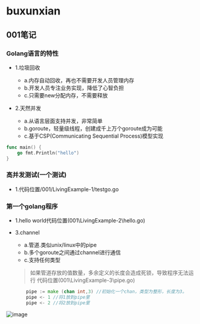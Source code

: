 # buxunxian
## 001笔记
### Golang语言的特性
- 1.垃圾回收
    - a.内存自动回收，再也不需要开发人员管理内存
    - b.开发人员专注业务实现，降低了心智负担
    - c.只需要new分配内存，不需要释放

- 2.天然并发
    - a.从语言层面支持并发，非常简单
    - b.goroute，轻量级线程，创建成千上万个goroute成为可能
    - c.基于CSP(Communicating Sequential Process)模型实现

```go
func main() {
    go fmt.Println("hello")
}
```

### 高并发测试(一个测试)
- 1.代码位置/001/LivingExample-1/testgo.go

### 第一个golang程序
- 1.hello world代码位置(001\LivingExample-2\hello.go)

- 3.channel
    - a.管道.类似unix/linux中的pipe
    - b.多个goroute之间通过channel进行通信
    - c.支持任何类型
    > 如果管道存放的值数量，多余定义的长度会造成死锁，导致程序无法运行
    代码位置(001\LivingExample-3\pipe.go)
    ```go
        pipe := make (chan int,3) //初始化一个chan，类型为整形，长度为3。
        pipe <- 1 //将1放到pipe里
        pipe <- 2 //将2放到pipe里
    ```
   
![image](le-3)




